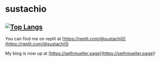 # sustachio

[![Top Langs](https://github-readme-stats.vercel.app/api/top-langs/?username=sustachio&layout=compact&theme=tokyonight&hide=shaderlab,hlsl&exclude_repo=vim)](https://github.com/anuraghazra/github-readme-stats)
---

You can find me on replit at [https://replit.com/@sustachi0](https://replit.com/@sustachi0)

My blog is now up at [https://sethmueller.page](https://sethmueller.page)!
